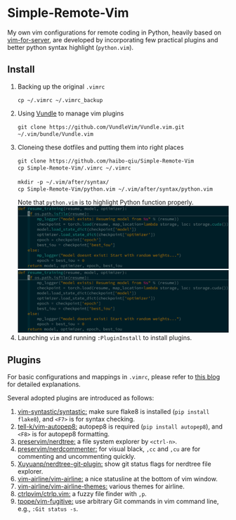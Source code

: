 # Simple-Remote-Vim
My own vim configurations for remote coding in Python, heavily based on [vim-for-server](https://github.com/wklken/vim-for-server), are developed by incorporating few practical plugins and better python syntax highlight (```python.vim```). 

## Install
1. Backing up the original ```.vimrc``` 
    ```
    cp ~/.vimrc ~/.vimrc_backup
    ```
2. Using [Vundle](https://github.com/VundleVim/Vundle.vim) to manage vim plugins
    ```
    git clone https://github.com/VundleVim/Vundle.vim.git ~/.vim/bundle/Vundle.vim
    ```
3. Cloneing these dotfiles and putting them into right places
    ```
    git clone https://github.com/haibo-qiu/Simple-Remote-Vim
    cp Simple-Remote-Vim/.vimrc ~/.vimrc

    mkdir -p ~/.vim/after/syntax/
    cp Simple-Remote-Vim/python.vim ~/.vim/after/syntax/python.vim
    ```
    Note that ```python.vim``` is to highlight Python function properly.
    ![w_pvim](w_python.vim.png)
    ![wo_pvim](wo_python.vim.png)
4. Launching ```vim``` and running ```:PluginInstall``` to install plugins.

## Plugins
For basic configurations and mappings in ```.vimrc```, please refer to [this blog](https://vimjc.com/vimrc.html) for detailed explanations.

Several adopted plugins are introduced as follows:
1. [vim-syntastic/syntastic:](https://github.com/vim-syntastic/syntastic) make sure flake8 is installed (```pip install flake8```), and ```<F7>``` is for syntax checking. 
2. [tell-k/vim-autopep8:](https://github.com/tell-k/vim-autopep8) autopep8 is required (```pip install autopep8```), and ```<F8>``` is for autopep8 formatting. 
3. [preservim/nerdtree:](https://github.com/preservim/nerdtree) a file system explorer by ```<ctrl-n>```.
4. [preservim/nerdcommenter:](https://github.com/preservim/nerdcommenter) for visual black, ```,cc``` and  ```,cu``` are for commenting and uncommenting quickly.
5. [Xuyuanp/nerdtree-git-plugin:](https://github.com/Xuyuanp/nerdtree-git-plugin) show git status flags for nerdtree file explorer.
6. [vim-airline/vim-airline:](https://github.com/vim-airline/vim-airline) a nice statusline at the bottom of vim window.
7. [vim-airline/vim-airline-themes:](https://github.com/vim-airline/vim-airline-themes) various themes for airline. 
8. [ctrlpvim/ctrlp.vim:](https://github.com/ctrlpvim/ctrlp.vim) a fuzzy file finder with ```,p```.
9. [tpope/vim-fugitive:](https://github.com/tpope/vim-fugitive) use arbitrary Git commands in vim command line, e.g., ```:Git status -s```.
